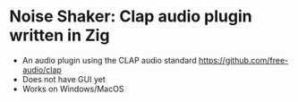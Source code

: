 # Noise Shaker: Clap audio plugin written in Zig
* An audio plugin using the CLAP audio standard https://github.com/free-audio/clap
* Does not have GUI yet
* Works on Windows/MacOS
